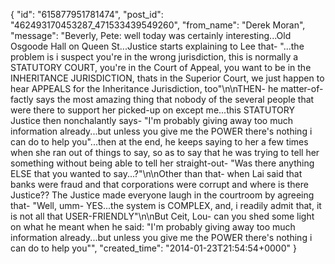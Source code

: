  {
   "id": "615877951781474",
   "post_id": "462493170453287_471533439549260",
   "from_name": "Derek Moran",
   "message": "Beverly, Pete: well today was certainly interesting...Old Osgoode Hall on Queen St...Justice starts explaining to Lee that- \"...the problem is i suspect you're in the wrong jurisdiction, this is normally a STATUTORY COURT, you're in the Court of Appeal, you want to be in the INHERITANCE JURISDICTION, thats in the Superior Court, we just happen to hear APPEALS for the Inheritance Jurisdiction, too\"\n\nTHEN- he matter-of-factly says the most amazing thing that nobody of the several people that were there to support her picked-up on except me...this STATUTORY Justice then nonchalantly says- \"I'm probably giving away too much information already...but unless you give me the POWER there's nothing i can do to help you\"...then at the end, he keeps saying to her a few times when she ran out of things to say, so as to say that he was trying to tell her something without being able to tell her straight-out- \"Was there anything ELSE that you wanted to say...?\"\n\nOther than that- when Lai said that banks were fraud and that corporations were corrupt and where is there Justice?? The Justice made everyone laugh in the courtroom by agreeing that- \"Well, umm- YES...the system is COMPLEX, and, i readily admit that, it is not all that USER-FRIENDLY\"\n\nBut Ceit, Lou- can you shed some light on what he meant when he said: \"I'm probably giving away too much information already...but unless you give me the POWER there's nothing i can do to help you\"",
   "created_time": "2014-01-23T21:54:54+0000"
 }

